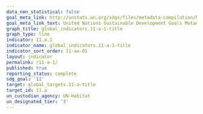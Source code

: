 ```yaml
---
data_non_statistical: false
goal_meta_link: http://unstats.un.org/sdgs/files/metadata-compilation/Metadata-Goal-11.pdf
goal_meta_link_text: United Nations Sustainable Development Goals Metadata (pdf 2066kB)
graph_title: global_indicators.11-a-1-title
graph_type: line
indicator: 11.a.1
indicator_name: global_indicators.11-a-1-title
indicator_sort_order: 11-aa-01
layout: indicator
permalink: /11-a-1/
published: true
reporting_status: complete
sdg_goal: '11'
target: global_targets.11-a-title
target_id: 11.a
un_custodian_agency: UN-Habitat
un_designated_tier: '3'
---
```

